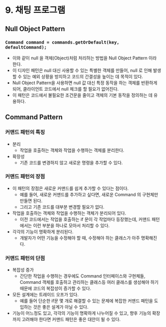 # 9. 채팅 프로그램
## Null Object Pattern
### `Command command = commands.getOrDefault(key, defaultCommand);`
- 이와 같이 null 을 객체(Object)처럼 처리하는 방법을 Null Object Pattern 이라 한다.
- 이 디자인 패턴은 null 대신 사용할 수 있는 특별한 객체를 만들어, null 로 인해 발생할 수 있는 예외 상황을 방지하고 코드의 간결성을 높이는 데 목적이 있다.
- Null Object Pattern을 사용하면 null 값 대신 특정 동작을 하는 객체를 반환하게 되어, 클라이언트 코드에서 null 체크를 할 필요가 없어진다.
- 이 패턴은 코드에서 불필요한 조건문을 줄이고 객체의 기본 동작을 정의하는 데 유용하다.


## Command Pattern
### 커맨드 패턴의 특징
- 분리
  - 작업을 호출하는 객체와 작업을 수행하는 객체를 분리한다.
- 확장성
  - 기존 코드를 변경하지 않고 새로운 명령을 추가할 수 있다.


### 커맨드 패턴의 장점
- 이 패턴의 장점은 새로운 커맨드를 쉽게 추가할 수 있다는 점이다.
  - 예를 들어, 새로운 커맨드를 추가하고 싶다면, 새로운 Command 의 구현체만 만들면 된다.
  - 그리고 기존 코드를 대부분 변경할 필요가 없다.
- 작업을 호출하는 객체와 작업을 수행하는 객체가 분리되어 있다.
  - 이전 코드에서는 작업을 호출하는 if 문이 각 작업마다 등장했는데, 커맨드 패턴에서는 이런 부분을 하나로 모아서 처리할 수 있다.
- 각각의 기능이 명확하게 분리된다. 
  - 개발자가 어떤 기능을 수정해야 할 때, 수정해야 하는 클래스가 아주 명확해진다.


### 커맨드 패턴의 단점
- 복잡성 증가
  - 간단한 작업을 수행하는 경우에도 Command 인터페이스와 구현체들, Command 객체를 호출하고 관리하는 클래스등 여러 클래스를 생성해야 하기 때문에 코드의 복잡성이 증가할 수 있다.
- 모든 설계에는 트레이드 오프가 있다. 
  - 예를 들어 단순한 if문 몇 개로 해결할 수 있는 문제에 복잡한 커맨드 패턴을 도입하는 것은 좋은 설계가 아닐 수 있다.
- 기능이 어느정도 있고, 각각의 기능이 명확하게 나누어질 수 있고, 향후 기능의 확장까지 고려해야 한다면 커맨드
패턴은 좋은 대안이 될 수 있다.